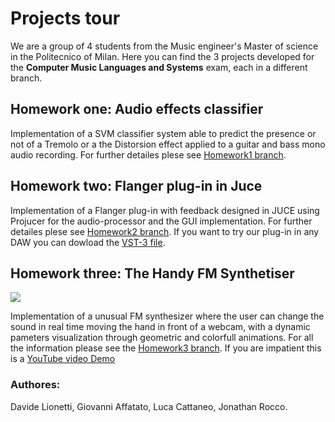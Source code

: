 # Projects tour
We are a group of 4 students from the Music engineer's Master of science in the Politecnico of Milan.
Here you can find the 3 projects developed for the **Computer Music Languages and Systems** exam, each in a different branch. 

## Homework one: Audio effects classifier
Implementation of a SVM classifier system able to predict the presence or not of a Tremolo or a the Distorsion effect applied to a guitar and bass mono audio recording.
For further detailes plese see [Homework1 branch](https://github.com/EllDy96/CarlGang/tree/Homework1).

## Homework two: Flanger plug-in in Juce
Implementation of a Flanger plug-in with feedback designed in JUCE using Projucer for the audio-processor and the GUI implementation. For further detailes plese see [Homework2 branch](https://github.com/EllDy96/CarlGang/tree/Homework2).
If you want to try our plug-in in any DAW you can dowload the [VST-3 file](https://github.com/EllDy96/CarlGang/blob/Homework2/Hw_2/Flanger/VST3/Flanger.vst3).
## Homework three: The Handy FM Synthetiser
[![](https://user-images.githubusercontent.com/74536287/120165857-47798e00-c1fc-11eb-9c1e-a5d6058d5b5f.png)](https://youtu.be/K2psTeCzOCo "Click here for a live YT Demo")

Implementation of a unusual FM synthesizer where the user can change the sound in real time moving the hand in front of a webcam, with a dynamic pameters visualization through geometric and colorfull animations. For all the information please see the [Homework3 branch](https://github.com/EllDy96/CarlGang/tree/Homework3). If you are impatient this is a [YouTube video Demo](https://www.youtube.com/watch?v=K2psTeCzOCo&t=5s&ab_channel=DavideLionetti) 
### Authores: 
Davide Lionetti, Giovanni Affatato, Luca Cattaneo, Jonathan Rocco.
